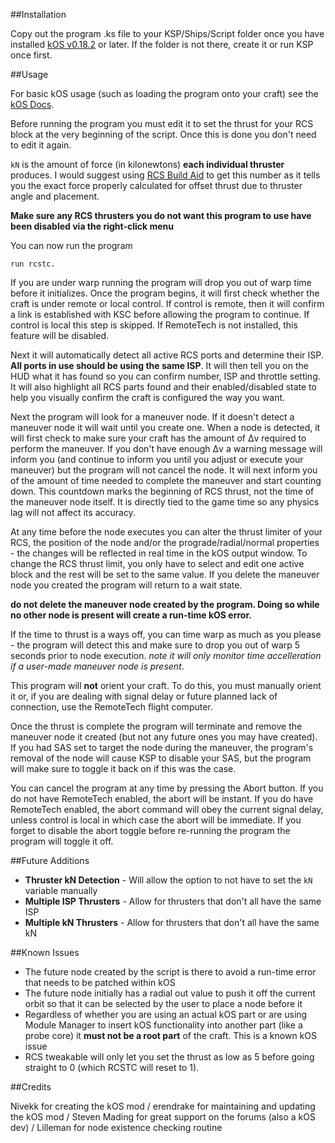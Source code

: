##Installation

Copy out the program .ks file to your KSP/Ships/Script folder once you have installed [kOS v0.18.2](https://github.com/KSP-KOS/KOS/releases/tag/v0.18.2) or later. If the folder is not there, create it or run KSP once first.

##Usage

For basic kOS usage (such as loading the program onto your craft) see the [kOS Docs](http://ksp-kos.github.io/KOS_DOC/tutorials/quickstart.html).

Before running the program you must edit it to set the thrust for your RCS block at the very beginning of the script. Once this is done you don't need to edit it again.

`kN` is the amount of force (in kilonewtons) **each individual thruster** produces. I would suggest using [RCS Build Aid](http://forum.kerbalspaceprogram.com/threads/35996-0-23-RCS-Build-Aid-v0-4-4-New-average-center-of-mass-marker) to get this number as it tells you the exact force properly calculated for offset thrust due to thruster angle and placement.

**Make sure any RCS thrusters you do not want this program to use have been disabled via the right-click menu**

You can now run the program

`run rcstc.`

If you are under warp running the program will drop you out of warp time before it initializes. Once the program begins, it will first check whether the craft is under remote or local control. If control is remote, then it will confirm a link is established with KSC before allowing the program to continue. If control is local this step is skipped. If RemoteTech is not installed, this feature will be disabled.

Next it will automatically detect all active RCS ports and determine their ISP. **All ports in use should be using the same ISP**. It will then tell you on the HUD what it has found so you can confirm number, ISP and throttle setting. It will also highlight all RCS parts found and their enabled/disabled state to help you visually confirm the craft is configured the way you want.

Next the program will look for a maneuver node. If it doesn't detect a maneuver node it will wait until you create one. When a node is detected, it will first check to make sure your craft has the amount of Δv required to perform the maneuver. If you don't have enough Δv a warning message will inform you (and continue to inform you until you adjust or execute your maneuver) but the program will not cancel the node. It will next inform you of the amount of time needed to complete the maneuver and start counting down. This countdown marks the beginning of RCS thrust, not the time of the maneuver node itself. It is directly tied to the game time so any physics lag will not affect its accuracy.

At any time before the node executes you can alter the thrust limiter of your RCS, the position of the node and/or the prograde/radial/normal properties - the changes will be reflected in real time in the kOS output window. To change the RCS thrust limit, you only have to select and edit one active block and the rest will be set to the same value. If you delete the maneuver node you created the program will return to a wait state.

**do not delete the maneuver node created by the program. Doing so while no other node is present will create a run-time kOS error.**

If the time to thrust is a ways off, you can time warp as much as you please - the program will detect this and make sure to drop you out of warp 5 seconds prior to node execution. *note it will only monitor time accelleration if a user-made maneuver node is present*.

This program will **not** orient your craft. To do this, you must manually orient it or, if you are dealing with signal delay or future planned lack of connection, use the RemoteTech flight computer. 

Once the thrust is complete the program will terminate and remove the maneuver node it created (but not any future ones you may have created). If you had SAS set to target the node during the maneuver, the program's removal of the node will cause KSP to disable your SAS, but the program will make sure to toggle it back on if this was the case.

You can cancel the program at any time by pressing the Abort button. If you do not have RemoteTech enabled, the abort will be instant. If you do have RemoteTech enabled, the abort command will obey the current signal delay, unless control is local in which case the abort will be immediate. If you forget to disable the abort toggle before re-running the program the program will toggle it off.

##Future Additions

- **Thruster kN Detection** - Will allow the option to not have to set the `kN` variable manually
- **Multiple ISP Thrusters** - Allow for thrusters that don't all have the same ISP
- **Multiple kN Thrusters** - Allow for thrusters that don't all have the same kN

##Known Issues

- The future node created by the script is there to avoid a run-time error that needs to be patched within kOS
- The future node initially has a radial out value to push it off the current orbit so that it can be selected by the user to place a node before it
- Regardless of whether you are using an actual kOS part or are using Module Manager to insert kOS functionality into another part (like a probe core) it **must not be a root part** of the craft. This is a known kOS issue
- RCS tweakable will only let you set the thrust as low as 5 before going straight to 0 (which RCSTC will reset to 1).
 
##Credits

Nivekk for creating the kOS mod /
erendrake for maintaining and updating the kOS mod /
Steven Mading for great support on the forums (also a kOS dev) /
Lilleman for node existence checking routine
